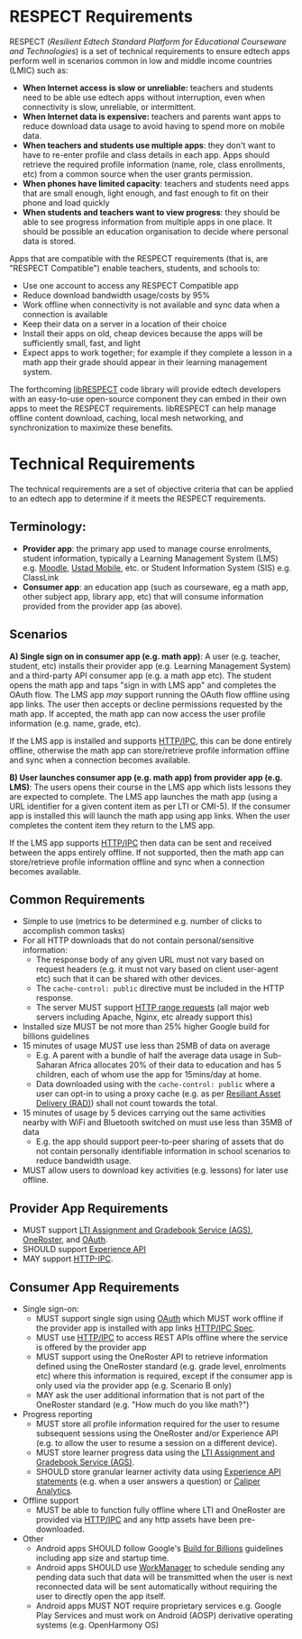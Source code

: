 # RESPECT Requirements

RESPECT (_Resilient Edtech Standard Platform for Educational Courseware and Technologies_) is a set of technical requirements to ensure edtech apps perform well in scenarios common in low and middle income countries (LMIC) such as:

* __When Internet access is slow or unreliable:__ teachers and students need to be able use edtech apps without interruption, even when connectivity is slow, unreliable, or intermittent.
* __When Internet data is expensive:__ teachers and parents want apps to reduce download data usage to avoid having to spend more on mobile data.
* __When teachers and students use multiple apps__: they don't want to have to re-enter profile and class details in each app. Apps should retrieve the required profile information (name, role, class enrollments, etc) from a common source when the user grants permission.
* __When phones have limited capacity__: teachers and students need apps that are small enough, light enough, and fast enough to fit on their phone and load quickly
* __When students and teachers want to view progress__: they should be able to see progress information from multiple apps in one place. It should be possible an education organisation to decide where personal data is stored.

Apps that are compatible with the RESPECT requirements (that is, are "RESPECT Compatible") enable teachers, students, and schools to:
* Use one account to access any RESPECT Compatible app
* Reduce download bandwidth usage/costs by 95%
* Work offline when connectivity is not available and sync data when a connection is available
* Keep their data on a server in a location of their choice
* Install their apps on old, cheap devices because the apps will be sufficiently small, fast, and light
* Expect apps to work together; for example if they complete a lesson in a math app their grade should appear in their learning management system. 

The forthcoming [libRESPECT](https://github.com/UstadMobile/librespect) code library will provide edtech developers with an easy-to-use open-source component they can embed in their own apps to meet the RESPECT requirements. libRESPECT can help manage offline content download, caching, local mesh networking, and synchronization to maximize these benefits.

# Technical Requirements

The technical requirements are a set of objective criteria that can be applied to an edtech app to determine if it meets the RESPECT requirements.

## Terminology:

* **Provider app**: the primary app used to manage course enrolments, student information, typically a Learning Management System (LMS) e.g. [Moodle](https://moodle.org), [Ustad Mobile](https://www.ustadmobile.com), etc. or Student Information System (SIS) e.g. ClassLink
* **Consumer app**: an education app (such as courseware, eg a math app, other subject app, library app, etc) that will consume information provided from the provider app (as above).

## Scenarios

**A) Single sign on in consumer app (e.g. math app)**: A user (e.g. teacher, student, etc) installs their provider app (e.g. Learning Management System) and a third-party API consumer app (e.g. a math app etc). The student opens the math app and taps "sign in with LMS app" and completes the OAuth flow. The LMS app _may_ support running the OAuth flow offline using app links. The user then accepts or decline permissions requested by the math app. If accepted, the math app can now access the user profile information (e.g. name, grade, etc). 

If the LMS app is installed and supports [HTTP/IPC](https://github.com/UstadMobile/HTTP-IPC-Spec), this can be done entirely offline, otherwise the math app can store/retrieve profile information offline and sync when a connection becomes available.

**B) User launches consumer app (e.g. math app) from provider app (e.g. LMS)**: The users opens their course in the LMS app which lists lessons they are expected to complete. The LMS app launches the math app (using a URL identifier for a given  content item as per LTI or CMI-5). If the consumer app is installed this will launch the math app using app links. When the user completes the content item they return to the LMS app. 

If the LMS app supports [HTTP/IPC](https://github.com/UstadMobile/HTTP-IPC-Spec) then data can be sent and received between the apps entirely offline. If not supported, then the math app can store/retrieve profile information offline and sync when a connection becomes available.

## Common Requirements

* Simple to use (metrics to be determined e.g. number of clicks to accomplish common tasks)
* For all HTTP downloads that do not contain personal/sensitive information:
  * The response body of any given URL must not vary based on request headers (e.g. it must not vary based on client user-agent etc) such that it can be shared with other devices.
  * The ```cache-control: public``` directive must be included in the HTTP response.
  * The server MUST support [HTTP range requests](https://developer.mozilla.org/en-US/docs/Web/HTTP/Range_requests) (all major web servers including Apache, Nginx, etc already support this)
* Installed size MUST be not more than 25% higher Google build for billions guidelines
* 15 minutes of usage MUST use less than 25MB of data on average
  * E.g. A parent with a bundle of half the average data usage in Sub-Saharan Africa allocates 20% of their data to education and has 5 children, each of whom use the app for 15mins/day at home.
  * Data downloaded using with the ```cache-control: public``` where a user can opt-in to using a proxy cache  (e.g. as per [Resiliant Asset Delivery (RAD)](RAD.md)) shall not count towards the total.
* 15 minutes of usage by 5 devices carrying out the same activities nearby with WiFi and Bluetooth switched on must use less than 35MB of data
  * E.g. the app should support peer-to-peer sharing of assets that do not contain personally identifiable information in school scenarios to reduce bandwidth usage. 
* MUST allow users to download key activities (e.g. lessons) for later use offline.

## Provider App Requirements

* MUST support [LTI Assignment and Gradebook Service (AGS)](https://www.imsglobal.org/spec/lti-ags/v2p0), [OneRoster](https://www.1edtech.org/standards/oneroster), and [OAuth](https://oauth.net/2/).
* SHOULD support [Experience API](https://xapi.com)
* MAY support [HTTP-IPC](https://github.com/UstadMobile/HTTP-IPC-Spec).

## Consumer App Requirements

* Single sign-on:
  * MUST support single sign using [OAuth](https://oauth.net/2/) which MUST work offline if the provider app is installed with app links [HTTP/IPC Spec](https://github.com/UstadMobile/HTTP-IPC-Spec?tab=readme-ov-file#offline-oauth-flow).
  * MUST use [HTTP/IPC](https://github.com/UstadMobile/HTTP-IPC-Spec?tab=readme-ov-file#offline-oauth-flow) to access REST APIs offline where the service is offered by the provider app
  * MUST support using the OneRoster API to retrieve information defined using the OneRoster standard (e.g. grade level, enrolments etc) where this information is required, except if the consumer app is only used via the provider app (e.g. Scenario B only)
  * MAY ask the user additional information that is not part of the OneRoster standard (e.g. "How much do you like math?")  
* Progress reporting
  * MUST store all profile information required for the user to resume subsequent sessions using the OneRoster and/or Experience API (e.g. to allow the user to resume a session on a different device).
  * MUST store learner progress data using the [LTI Assignment and Gradebook Service (AGS)](https://www.imsglobal.org/spec/lti-ags/v2p0).
  * SHOULD store granular learner activity data using [Experience API statements](https://www.xapi.com/) (e.g. when a user answers a question) or [Caliper Analytics](https://www.1edtech.org/standards/caliper).
* Offline support
  * MUST be able to function fully offline where LTI and OneRoster are provided via [HTTP/IPC](https://github.com/UstadMobile/HTTP-IPC-Spec) and any http assets have been pre-downloaded.
* Other
  * Android apps SHOULD follow Google's [Build for Billions](https://developer.android.com/docs/quality-guidelines/build-for-billions) guidelines including app size and startup time.
  * Android apps SHOULD use [WorkManager](https://developer.android.com/topic/libraries/architecture/workmanager) to schedule sending any pending data such that data will be transmitted when the user is next reconnected data will be sent automatically without requiring the user to directly open the app itself.
  * Android apps MUST NOT require proprietary services e.g. Google Play Services and must work on Android (AOSP) derivative operating systems (e.g. OpenHarmony OS)






